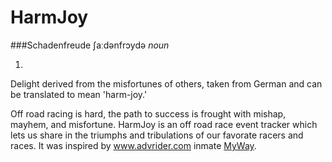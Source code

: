 HarmJoy
=======

###Schadenfreude
ʃaːdənfrɔydə
*noun*

1.

Delight derived from the misfortunes of others, taken from German and can be translated to mean 'harm-joy.'


Off road racing is hard, the path to success is frought with mishap, mayhem, and misfortune. HarmJoy is an off road race event tracker which lets us share in the triumphs and tribulations of our favorate racers and races. It was inspired by www.advrider.com inmate [MyWay](http://www.advrider.com/forums/member.php?u=46361).
